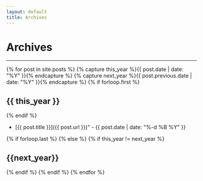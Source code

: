 ```yaml
---
layout: default
title: Archives
---
```


# Archives

* * *

{% for post in site.posts %}
{% capture this_year %}{{ post.date | date: "%Y" }}{% endcapture %}
{% capture next_year %}{{ post.previous.date | date: "%Y" }}{% endcapture %} 
{% if forloop.first %}

## {{ this_year }}

{% endif %} 

- [{{ post.title }}]({{ post.url }})" - {{ post.date | date: "%-d %B %Y" }}   

{% if forloop.last %} 
{% else %}
{% if this_year != next_year %}

## {{next_year}}

{% endif %} {% endif %} {% endfor %} 
